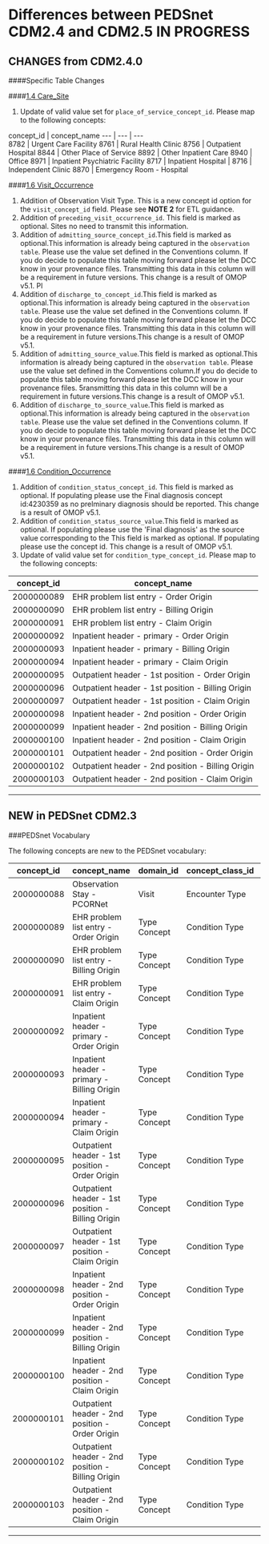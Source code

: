 # Differences between PEDSnet CDM2.4 and CDM2.5 ****IN PROGRESS****

## CHANGES from CDM2.4.0

####Specific Table Changes

####[1.4 Care_Site](Pedsnet_CDM_ETL_Conventions.md#14-care_site)
1. Update of valid value set for `place_of_service_concept_id`. Please map to the following concepts:

concept_id |    concept_name 
--- | ---  | ---            
8782 | Urgent Care Facility
8761 | Rural Health Clinic
8756 | Outpatient Hospital 
 8844 | Other Place of Service
 8892 | Other Inpatient Care
8940 | Office
 8971 | Inpatient Psychiatric Facility
  8717 | Inpatient Hospital |
8716 | Independent Clinic
8870 | Emergency Room - Hospital


####[1.6 Visit_Occurrence](Pedsnet_CDM_ETL_Conventions.md#16-visit_occurrence)
1. Addition of Observation Visit Type. This is a new concept id option for the `visit_concept_id` field. Please see **NOTE 2** for ETL guidance. 
1. Addition of `preceding_visit_occurrence_id`. This field is marked as optional. Sites no need to transmit this information.
2. Addition of `admitting_source_concept_id`.This field is marked as optional.This information is already being captured in the `observation table`. Please use the value set defined in the Conventions column. If you do decide to populate this table moving forward please let the DCC know in your provenance files. Transmitting this data in this column will be a requirement in future versions. This change is a result of OMOP v5.1. Pl
3. Addition of `discharge_to_concept_id`.This field is marked as optional.This information is already being captured in the `observation table`. Please use the value set defined in the Conventions column. If you do decide to populate this table moving forward please let the DCC know in your provenance files. Transmitting this data in this column will be a requirement in future versions.This change is a result of OMOP v5.1.
4. Addition of `admitting_source_value`.This field is marked as optional.This information is already being captured in the `observation table`. Please use the value set defined in the Conventions column.If you do decide to populate this table moving forward please let the DCC know in your provenance files. 5ransmitting this data in this column will be a requirement in future versions.This change is a result of OMOP v5.1.
2. Addition of `discharge_to_source_value`.This field is marked as optional.This information is already being captured in the `observation table`. Please use the value set defined in the Conventions column. If you do decide to populate this table moving forward please let the DCC know in your provenance files. Transmitting this data in this column will be a requirement in future versions.This change is a result of OMOP v5.1.

####[1.6 Condition_Occurrence](Pedsnet_CDM_ETL_Conventions.md#17-condition_occurrence)
1. Addition of `condition_status_concept_id`. This field is marked as optional. If populating please use the Final diagnosis concept id:4230359 as no prelminary diagnosis should be reported. This change is a result of OMOP v5.1.
2. Addition of `condition_status_source_value`.This field is marked as optional. If populating please use the 'Final diagnosis' as the source value corresponding to the This field is marked as optional. If populating please use the concept id. This change is a result of OMOP v5.1.
3. Update of valid value set for `condition_type_concept_id`. Please map to the following concepts:
 
 concept_id |                   concept_name                    
------------|---------------------------------------------------
 2000000089 | EHR problem list entry - Order Origin
 2000000090 | EHR problem list entry - Billing Origin
 2000000091 | EHR problem list entry - Claim Origin
 2000000092 | Inpatient header - primary - Order Origin
 2000000093 | Inpatient header - primary - Billing Origin
 2000000094 | Inpatient header - primary - Claim Origin
 2000000095 | Outpatient header - 1st position - Order Origin
 2000000096 | Outpatient header - 1st position - Billing Origin
 2000000097 | Outpatient header - 1st position - Claim Origin
 2000000098 | Inpatient header - 2nd position - Order Origin
 2000000099 | Inpatient header - 2nd position - Billing Origin
 2000000100 | Inpatient header - 2nd position - Claim Origin
 2000000101 | Outpatient header - 2nd position - Order Origin
 2000000102 | Outpatient header - 2nd position - Billing Origin
 2000000103 | Outpatient header - 2nd position - Claim Origin

***
## NEW in PEDSnet CDM2.3

###PEDSnet Vocabulary

The following concepts are new to the PEDSnet vocabulary:

 concept_id |                 concept_name                 |   domain_id    | concept_class_id | vocabulary_id 
------------|----------------------------------------------|----------------|------------------|---------------
  2000000088 | Observation Stay - PCORNet                        | Visit        | Encounter Type   | PEDSnet
 2000000089 | EHR problem list entry - Order Origin             | Type Concept | Condition Type   | PEDSnet
 2000000090 | EHR problem list entry - Billing Origin           | Type Concept | Condition Type   | PEDSnet
 2000000091 | EHR problem list entry - Claim Origin             | Type Concept | Condition Type   | PEDSnet
 2000000092 | Inpatient header - primary - Order Origin         | Type Concept | Condition Type   | PEDSnet
 2000000093 | Inpatient header - primary - Billing Origin       | Type Concept | Condition Type   | PEDSnet
 2000000094 | Inpatient header - primary - Claim Origin         | Type Concept | Condition Type   | PEDSnet
 2000000095 | Outpatient header - 1st position - Order Origin   | Type Concept | Condition Type   | PEDSnet
 2000000096 | Outpatient header - 1st position - Billing Origin | Type Concept | Condition Type   | PEDSnet
 2000000097 | Outpatient header - 1st position - Claim Origin   | Type Concept | Condition Type   | PEDSnet
 2000000098 | Inpatient header - 2nd position - Order Origin    | Type Concept | Condition Type   | PEDSnet
 2000000099 | Inpatient header - 2nd position - Billing Origin  | Type Concept | Condition Type   | PEDSnet
 2000000100 | Inpatient header - 2nd position - Claim Origin    | Type Concept | Condition Type   | PEDSnet
 2000000101 | Outpatient header - 2nd position - Order Origin   | Type Concept | Condition Type   | PEDSnet
 2000000102 | Outpatient header - 2nd position - Billing Origin | Type Concept | Condition Type   | PEDSnet
 2000000103 | Outpatient header - 2nd position - Claim Origin   | Type Concept | Condition Type   | PEDSnet
***
